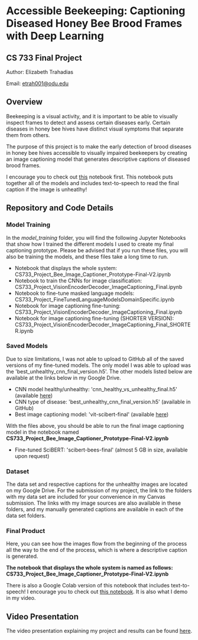 # Accessible Beekeeping: Captioning Diseased Honey Bee Brood Frames with Deep Learning

## CS 733 Final Project

Author: Elizabeth Trahadias

Email: etrah001@odu.edu

## Overview
 
Beekeeping is a visual activity, and it is important to be able to visually inspect frames to detect and assess certain diseases early. Certain diseases in honey bee hives have distinct visual symptoms that separate them from others.

The purpose of this project is to make the early detection of brood diseases in honey bee hives accessible to visually impaired beekeepers by creating an image captioning model that generates descriptive captions of diseased brood frames. 

I encourage you to check out [this](https://youtu.be/6rjT2sDkFY0) notebook first. This notebook puts together all of the models and includes text-to-speech to read the final caption if the image is unheatlhy!

## Repository and Code Details

### Model Training
In the *model_training* folder, you will find the following Jupyter Notebooks that show how I trained the different models I used to create my final captioning prototype. Please be advised that if you run these files, you will also be training the models, and these files take a long time to run. 

* Notebook that displays the whole system: CS733_Project_Bee_Image_Captioner_Prototype-Final-V2.ipynb
* Notebook to train the CNNs for image classification: CS733_Project_VisionEncoderDecoder_ImageCaptioning_Final.ipynb
* Notebook to fine-tune masked language models: CS733_Project_FineTunedLanguageModelsDomainSpecific.ipynb
* Notebook for image captioning fine-tuning: CS733_Project_VisionEncoderDecoder_ImageCaptioning_Final.ipynb
* Notebook for image captioning fine-tuning (SHORTER VERSION): CS733_Project_VisionEncoderDecoder_ImageCaptioning_Final_SHORTER.ipynb


### Saved Models

Due to size limitations, I was not able to upload to GitHub all of the saved versions of my fine-tuned models. The only model I was able to upload was the 'best_unhealthy_cnn_final_version.h5'. The other models listed below are available at the links below in my Google Drive.

* CNN model healthy/unhealthy: 'cnn_healthy_vs_unhealthy_final.h5' (available [here](https://drive.google.com/file/d/1zGCAvq8trIL1VNmRNZuh_1d4ySoXTF29/view?usp=share_link))
* CNN type of disease: 'best_unhealthy_cnn_final_version.h5' (available in GitHub)
* Best image captioning model: 'vit-scibert-final' (available [here](https://drive.google.com/drive/folders/1N6pz-oNprYrWAuJQ7363zaYVF2AM6HFe?usp=sharing))

With the files above, you should be able to run the final image captioning model in the notebook named **CS733_Project_Bee_Image_Captioner_Prototype-Final-V2.ipynb**

* Fine-tuned SciBERT: 'scibert-bees-final' (almost 5 GB in size, available upon request)

### Dataset

The data set and respective captions for the unhealthy images are located on my Google Drive. For the submission of my project, the link to the folders with my data set are included for your convenience in my Canvas submission. The links with my image sources are also available in these folders, and my manually generated captions are available in each of the data set folders.

### Final Product

Here, you can see how the images flow from the beginning of the process all the way to the end of the process, which is where a descriptive caption is generated.

**The notebook that displays the whole system is named as follows: CS733_Project_Bee_Image_Captioner_Prototype-Final-V2.ipynb**

There is also a Google Colab version of this notebook that includes text-to-speech! I encourage you to check out [this notebook](https://colab.research.google.com/drive/1c9vUf9ad97ZSMe_oAMV2HyMCc908XAdG?usp=sharing). It is also what I demo in my video.

## Video Presentation

The video presentation explaining my project and results can be found [here](https://youtu.be/6rjT2sDkFY0).



